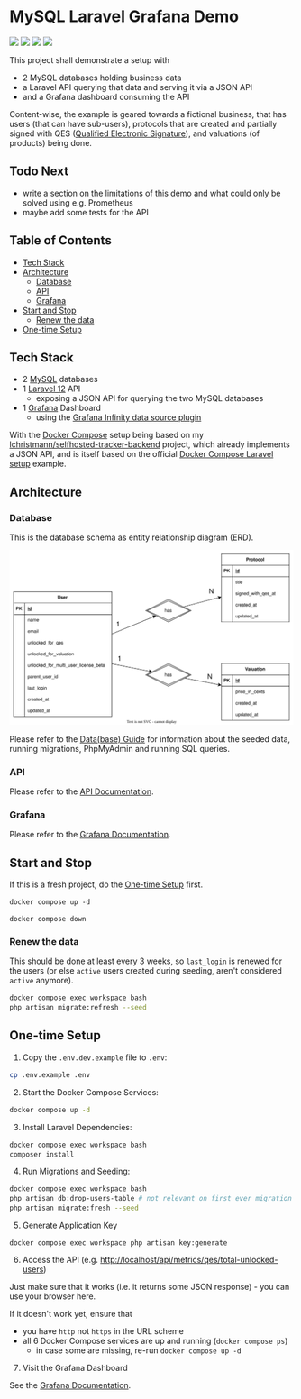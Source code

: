 # MySQL Laravel Grafana Demo <!-- omit in toc -->

![](https://badgen.net/badge/Docker%20Compose/2.36.2/cyan)
![](https://badgen.net/badge/MySQL/9.3/blue)
![](https://badgen.net/badge/Laravel/12/red)
![](https://badgen.net/badge/Grafana/12/orange)

This project shall demonstrate a setup with

- 2 MySQL databases holding business data
- a Laravel API querying that data and serving it via a JSON API
- and a Grafana dashboard consuming the API

Content-wise, the example is geared towards a fictional business, that has users (that can have sub-users),
protocols that are created and partially signed with QES ([Qualified Electronic Signature](https://en.wikipedia.org/wiki/Qualified_electronic_signature)), and valuations (of products) being done.

## Todo Next <!-- omit in toc -->

- write a section on the limitations of this demo and what could only be solved using e.g. Prometheus
- maybe add some tests for the API

## Table of Contents <!-- omit in toc -->

- [Tech Stack](#tech-stack)
- [Architecture](#architecture)
  - [Database](#database)
  - [API](#api)
  - [Grafana](#grafana)
- [Start and Stop](#start-and-stop)
  - [Renew the data](#renew-the-data)
- [One-time Setup](#one-time-setup)

## Tech Stack

- 2 [MySQL](https://www.mysql.com/) databases
- 1 [Laravel 12](https://laravel.com/docs/12.x) API
  - exposing a JSON API for querying the two MySQL databases
- 1 [Grafana](https://grafana.com/docs/grafana/latest/setup-grafana/installation/docker/) Dashboard
  - using the [Grafana Infinity data source plugin](https://grafana.com/docs/plugins/yesoreyeram-infinity-datasource/latest/)

With the [Docker Compose](https://docs.docker.com/compose/) setup being based on my [lchristmann/selfhosted-tracker-backend](https://github.com/lchristmann/selfhosted-tracker-backend) project, which already implements a JSON API, and is itself based on the official [Docker Compose Laravel setup](https://docs.docker.com/guides/frameworks/laravel/) example.

## Architecture

### Database

This is the database schema as entity relationship diagram (ERD).

![Database schema](docs/db-schema.drawio.svg)

Please refer to the [Data(base) Guide](docs/DATA-GUIDE.md) for information about the seeded data, running migrations,  PhpMyAdmin and running SQL queries.

### API

Please refer to the [API Documentation](docs/API-DOCUMENTATION.md).

### Grafana

Please refer to the [Grafana Documentation](docs/GRAFANA-DOCUMENTATION.md).

## Start and Stop

If this is a fresh project, do the [One-time Setup](#one-time-setup) first.

```shell
docker compose up -d
```

```shell
docker compose down
```

### Renew the data

This should be done at least every 3 weeks, so `last_login` is renewed for the users (or else `active` users created during seeding, aren't considered `active` anymore).

```bash
docker compose exec workspace bash
php artisan migrate:refresh --seed
```


## One-time Setup

1. Copy the `.env.dev.example` file to `.env`:

```bash
cp .env.example .env
```

2. Start the Docker Compose Services:

```bash
docker compose up -d
```

3. Install Laravel Dependencies:

```bash
docker compose exec workspace bash
composer install
```

4. Run Migrations and Seeding:

```bash
docker compose exec workspace bash
php artisan db:drop-users-table # not relevant on first ever migration
php artisan migrate:fresh --seed
```

5. Generate Application Key

```shell
docker compose exec workspace php artisan key:generate
```

6. Access the API (e.g. [http://localhost/api/metrics/qes/total-unlocked-users](http://localhost/api/metrics/qes/total-unlocked-users))

Just make sure that it works (i.e. it returns some JSON response) - you can use your browser here.

If it doesn't work yet, ensure that

- you have `http` not `https` in the URL scheme
- all 6 Docker Compose services are up and running (`docker compose ps`)
  - in case some are missing, re-run `docker compose up -d`

7. Visit the Grafana Dashboard

See the [Grafana Documentation](docs/GRAFANA-DOCUMENTATION.md).
